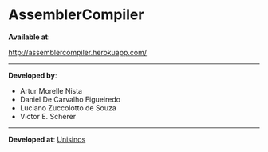 # AssemblerCompiler

<b>Available at</b>: 

http://assemblercompiler.herokuapp.com/
***
<b>Developed by</b>: 
* Artur Morelle Nista
* Daniel De Carvalho Figueiredo
* Luciano Zuccolotto de Souza
* Victor E. Scherer 

***

<b>Developed at</b>: 
<a href="www.unisinos.br"> Unisinos </a>
